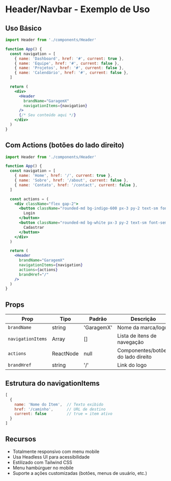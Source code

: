 # Header/Navbar - Exemplo de Uso

## Uso Básico

```jsx
import Header from './components/Header'

function App() {
  const navigation = [
    { name: 'Dashboard', href: '#', current: true },
    { name: 'Equipe', href: '#', current: false },
    { name: 'Projetos', href: '#', current: false },
    { name: 'Calendário', href: '#', current: false },
  ]

  return (
    <div>
      <Header
        brandName="GaragemX"
        navigationItems={navigation}
      />
      {/* Seu conteúdo aqui */}
    </div>
  )
}
```

## Com Actions (botões do lado direito)

```jsx
import Header from './components/Header'

function App() {
  const navigation = [
    { name: 'Home', href: '/', current: true },
    { name: 'Sobre', href: '/about', current: false },
    { name: 'Contato', href: '/contact', current: false },
  ]

  const actions = (
    <div className="flex gap-2">
      <button className="rounded-md bg-indigo-600 px-3 py-2 text-sm font-semibold text-white hover:bg-indigo-500">
        Login
      </button>
      <button className="rounded-md bg-white px-3 py-2 text-sm font-semibold text-gray-900 hover:bg-gray-100">
        Cadastrar
      </button>
    </div>
  )

  return (
    <Header
      brandName="GaragemX"
      navigationItems={navigation}
      actions={actions}
      brandHref="/"
    />
  )
}
```

## Props

| Prop | Tipo | Padrão | Descrição |
|------|------|--------|-----------|
| `brandName` | string | 'GaragemX' | Nome da marca/logo |
| `navigationItems` | Array | [] | Lista de itens de navegação |
| `actions` | ReactNode | null | Componentes/botões do lado direito |
| `brandHref` | string | '/' | Link do logo |

## Estrutura do navigationItems

```javascript
[
  {
    name: 'Nome do Item',  // Texto exibido
    href: '/caminho',      // URL de destino
    current: false         // true = item ativo
  }
]
```

## Recursos

- Totalmente responsivo com menu mobile
- Usa Headless UI para acessibilidade
- Estilizado com Tailwind CSS
- Menu hambúrguer no mobile
- Suporte a ações customizadas (botões, menus de usuário, etc.)
